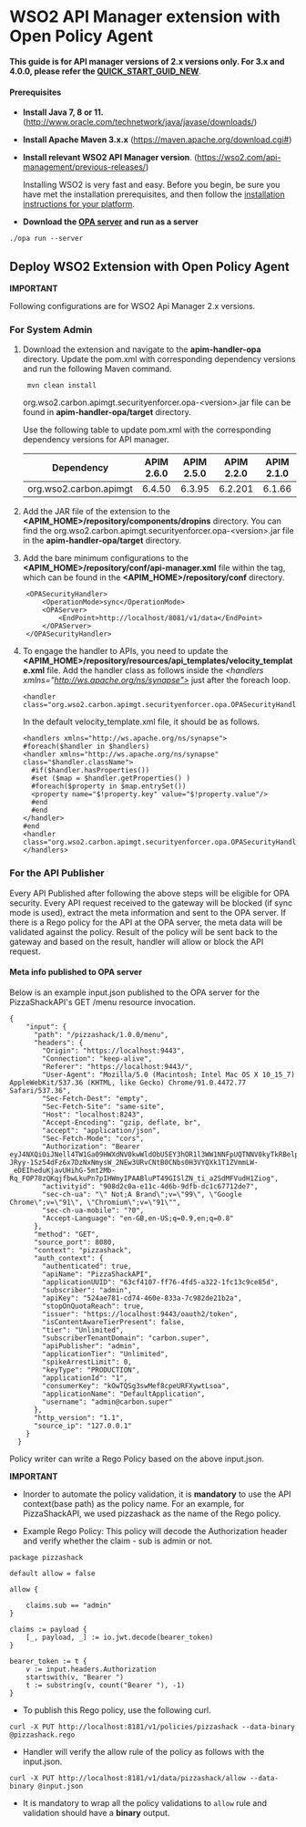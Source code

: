 # WSO2 API Manager extension with Open Policy Agent
**This guide is for API manager versions of 2.x versions only. For 3.x and 4.0.0, please refer the [QUICK_START_GUID_NEW](https://github.com/1akshitha/apim-handler-opa/blob/master/QUICK_START_GUIDE_NEW.md)**.

#### Prerequisites

- **Install Java 7, 8 or 11.**
(http://www.oracle.com/technetwork/java/javase/downloads/)

- **Install Apache Maven 3.x.x**
 (https://maven.apache.org/download.cgi#)

- **Install relevant WSO2 API Manager version**.
(https://wso2.com/api-management/previous-releases/)

    Installing WSO2 is very fast and easy. Before you begin, be sure you have met the installation prerequisites, 
    and then follow the [installation instructions for your platform](https://docs.wso2.com/display/AM260/Installation+Prerequisites/).

- **Download the [OPA server](https://www.openpolicyagent.org/docs/latest/#running-opa) and run as a server**
```
./opa run --server
```

## Deploy WSO2 Extension with Open Policy Agent

**IMPORTANT**

Following configurations are for WSO2 Api Manager 2.x versions.


### For System Admin

1. Download the extension and navigate to the **apim-handler-opa** directory. Update the pom.xml with corresponding dependency versions and run the following Maven command.
   ```
    mvn clean install
     ```
    org.wso2.carbon.apimgt.securityenforcer.opa-\<version>.jar file can be found in **apim-handler-opa/target** directory.

    Use the following table to update pom.xml with the corresponding dependency versions for API manager.

     | Dependency                |  APIM 2.6.0   |  APIM 2.5.0   |  APIM 2.2.0   |  APIM 2.1.0   |
     | ------------------------- | :-----------: | :-----------: | :-----------: | :-----------: |
     | org.wso2.carbon.apimgt    |    6.4.50     |    6.3.95     |    6.2.201    |    6.1.66     |

2. Add the JAR file of the extension to the **<APIM_HOME>/repository/components/dropins** directory.
   You can find the org.wso2.carbon.apimgt.securityenforcer.opa-\<version>.jar file in the **apim-handler-opa/target** directory.

3. Add the bare minimum configurations to the **<APIM_HOME>/repository/conf/api-manager.xml** file within the <APIManager> tag, which can be found in the
**<APIM_HOME>/repository/conf** directory.

```
    <OPASecurityHandler>
        <OperationMode>sync</OperationMode>
        <OPAServer>
            <EndPoint>http://localhost/8081/v1/data</EndPoint>
        </OPAServer>
    </OPASecurityHandler>
```
   
4. To engage the handler to APIs, you need to update the **<APIM_HOME>/repository/resources/api_templates/velocity_template.xml** file.
   Add the handler class as follows inside the *\<handlers xmlns="http://ws.apache.org/ns/synapse">* just after the foreach loop.
   ```
   <handler class="org.wso2.carbon.apimgt.securityenforcer.opa.OPASecurityHandler"/>
   ```
   In the default velocity_template.xml file, it should be as follows.
     ```
   <handlers xmlns="http://ws.apache.org/ns/synapse">
   #foreach($handler in $handlers)
   <handler xmlns="http://ws.apache.org/ns/synapse" class="$handler.className">
       #if($handler.hasProperties())
       #set ($map = $handler.getProperties() )
       #foreach($property in $map.entrySet())
       <property name="$!property.key" value="$!property.value"/>
       #end
       #end
   </handler>
   #end
   <handler class="org.wso2.carbon.apimgt.securityenforcer.opa.OPASecurityHandler"/>
   </handlers>
     ```

### For the API Publisher

Every API Published after following the above steps will be eligible for OPA security. Every API request received 
to the gateway will be blocked (if sync mode is used), extract the meta information and sent to the OPA server. If there
is a Rego policy for the API at the OPA server, the meta data will be validated against the policy. Result of the policy
will be sent back to the gateway and based on the result, handler will allow or block the API request.

#### Meta info published to OPA server

Below is an example input.json published to the OPA server for the PizzaShackAPI's GET /menu resource invocation.

```
{
    "input": {
      "path": "/pizzashack/1.0.0/menu",
      "headers": {
        "Origin": "https://localhost:9443",
        "Connection": "keep-alive",
        "Referer": "https://localhost:9443/",
        "User-Agent": "Mozilla/5.0 (Macintosh; Intel Mac OS X 10_15_7) AppleWebKit/537.36 (KHTML, like Gecko) Chrome/91.0.4472.77 Safari/537.36",
        "Sec-Fetch-Dest": "empty",
        "Sec-Fetch-Site": "same-site",
        "Host": "localhost:8243",
        "Accept-Encoding": "gzip, deflate, br",
        "accept": "application/json",
        "Sec-Fetch-Mode": "cors",
        "Authorization": "Bearer eyJ4NXQiOiJNell4TW1Ga09HWXdNV0kwWldObU5EY3hOR1l3WW1NNFpUQTNNV0kyTkRBelpHUXpOR00wWkdSbE5qSmtPREZrWkRSaU9URmtNV0ZoTXpVMlpHVmxOZyIsImtpZCI6Ik16WXhNbUZrT0dZd01XSTBaV05tTkRjeE5HWXdZbU00WlRBM01XSTJOREF6WkdRek5HTTBaR1JsTmpKa09ERmtaRFJpT1RGa01XRmhNelUyWkdWbE5nX1JTMjU2IiwiYWxnIjoiUlMyNTYifQ.eyJzdWIiOiJhZG1pbiIsImF1dCI6IkFQUExJQ0FUSU9OIiwiYXVkIjoia093VFFTZzNzd01lZjhjcGVVUkZYeXd0THNvYSIsIm5iZiI6MTYyMjQwNzE1MiwiYXpwIjoia093VFFTZzNzd01lZjhjcGVVUkZYeXd0THNvYSIsInNjb3BlIjoiZGVmYXVsdCIsImlzcyI6Imh0dHBzOlwvXC9sb2NhbGhvc3Q6OTQ0M1wvb2F1dGgyXC90b2tlbiIsImV4cCI6MTYyMjQxMDc1MiwiaWF0IjoxNjIyNDA3MTUyLCJqdGkiOiI1MjRhZTc4MS1jZDc0LTQ2MGUtODMzYS03Yzk4MmRlMjFiMmEifQ.vJT5RroUl0zyD9eSxsmu9gIyQ0jZeRRb9_2UXwd_4XNkwu1A0LUu2pkUR37LP9u4hDyVV1Kwb37Ktp6rzPrnSyNDVGTdJpnFh9xdE0f6SkWeUpFnqmifcbq5jyoM1zozQ5J7mhqtFyahAmqTvHsdR2DnCQYAVUNlTNBEVoV3oYJLrvMsT_37ZKO5SPTRFT-JRyy-1Sz54dFz6x7DzNxNmysW_2NEw3URvCNtB0CNbs0H3VYQXk1T1ZVmmLW-_eDEIheduKjavUHihG-5mt2Mb-Rq_FOP78zQKqjfbwLkuPn7pIHWmyIPAABluPT49GISlZN_ti_a2SdMFVudH1Ziog",
        "activityid": "908d2c0a-e11c-4d6b-9dfb-dc1c67712de7",
        "sec-ch-ua": "\" Not;A Brand\";v=\"99\", \"Google Chrome\";v=\"91\", \"Chromium\";v=\"91\"",
        "sec-ch-ua-mobile": "?0",
        "Accept-Language": "en-GB,en-US;q=0.9,en;q=0.8"
      },
      "method": "GET",
      "source_port": 8080,
      "context": "pizzashack",
      "auth_context": {
        "authenticated": true,
        "apiName": "PizzaShackAPI",
        "applicationUUID": "63cf4107-ff76-4fd5-a322-1fc13c9ce85d",
        "subscriber": "admin",
        "apiKey": "524ae781-cd74-460e-833a-7c982de21b2a",
        "stopOnQuotaReach": true,
        "issuer": "https://localhost:9443/oauth2/token",
        "isContentAwareTierPresent": false,
        "tier": "Unlimited",
        "subscriberTenantDomain": "carbon.super",
        "apiPublisher": "admin",
        "applicationTier": "Unlimited",
        "spikeArrestLimit": 0,
        "keyType": "PRODUCTION",
        "applicationId": "1",
        "consumerKey": "kOwTQSg3swMef8cpeURFXywtLsoa",
        "applicationName": "DefaultApplication",
        "username": "admin@carbon.super"
      },
      "http_version": "1.1",
      "source_ip": "127.0.0.1"
    }
  }
```

Policy writer can write a Rego Policy based on the above input.json.

**IMPORTANT**   
- Inorder to automate the policy validation, it is **mandatory** to use the API context(base path) as the policy name.
For an example, for PizzaShackAPI, we used pizzashack as the name of the Rego policy.

- Example Rego Policy: This policy will decode the Authorization header and verify whether the claim - sub is admin or not.

```
package pizzashack

default allow = false

allow {

	claims.sub == "admin"
}

claims := payload {
	[_, payload, _] := io.jwt.decode(bearer_token)
}

bearer_token := t {
	v := input.headers.Authorization
	startswith(v, "Bearer ")
	t := substring(v, count("Bearer "), -1)
}

```

- To publish this Rego policy, use the following curl.
```
curl -X PUT http://localhost:8181/v1/policies/pizzashack --data-binary @pizzashack.rego
```

- Handler will verify the allow rule of the policy as follows with the input.json.
```
curl -X PUT http://localhost:8181/v1/data/pizzashack/allow --data-binary @input.json
```

- It is mandatory to wrap all the policy validations to ```allow``` rule and validation should have a **binary** output.